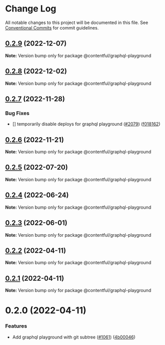 # Change Log

All notable changes to this project will be documented in this file.
See [Conventional Commits](https://conventionalcommits.org) for commit guidelines.

## [0.2.9](https://github.com/contentful/apps/compare/@contentful/graphql-playground@0.2.8...@contentful/graphql-playground@0.2.9) (2022-12-07)

**Note:** Version bump only for package @contentful/graphql-playground

## [0.2.8](https://github.com/contentful/apps/compare/@contentful/graphql-playground@0.2.7...@contentful/graphql-playground@0.2.8) (2022-12-02)

**Note:** Version bump only for package @contentful/graphql-playground

## [0.2.7](https://github.com/contentful/apps/compare/@contentful/graphql-playground@0.2.6...@contentful/graphql-playground@0.2.7) (2022-11-28)

### Bug Fixes

- [] temporarily disable deploys for graphql playground ([#2079](https://github.com/contentful/apps/issues/2079)) ([f018162](https://github.com/contentful/apps/commit/f018162a52102add5e5f1c10c496ac14e5a07273))

## [0.2.6](https://github.com/contentful/apps/compare/@contentful/graphql-playground@0.2.5...@contentful/graphql-playground@0.2.6) (2022-11-21)

**Note:** Version bump only for package @contentful/graphql-playground

## [0.2.5](https://github.com/contentful/apps/compare/@contentful/graphql-playground@0.2.4...@contentful/graphql-playground@0.2.5) (2022-07-20)

**Note:** Version bump only for package @contentful/graphql-playground

## [0.2.4](https://github.com/contentful/apps/compare/@contentful/graphql-playground@0.2.3...@contentful/graphql-playground@0.2.4) (2022-06-24)

**Note:** Version bump only for package @contentful/graphql-playground

## [0.2.3](https://github.com/contentful/apps/compare/@contentful/graphql-playground@0.2.2...@contentful/graphql-playground@0.2.3) (2022-06-01)

**Note:** Version bump only for package @contentful/graphql-playground

## [0.2.2](https://github.com/contentful/apps/compare/@contentful/graphql-playground@0.2.1...@contentful/graphql-playground@0.2.2) (2022-04-11)

**Note:** Version bump only for package @contentful/graphql-playground

## [0.2.1](https://github.com/contentful/apps/compare/@contentful/graphql-playground@0.2.0...@contentful/graphql-playground@0.2.1) (2022-04-11)

**Note:** Version bump only for package @contentful/graphql-playground

# 0.2.0 (2022-04-11)

### Features

- Add graphql playground with git subtree ([#1061](https://github.com/contentful/apps/issues/1061)) ([4b00046](https://github.com/contentful/apps/commit/4b00046216414d5ba8c9737292725160be046007))
